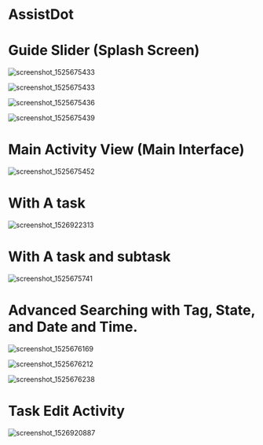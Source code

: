 # AssistDot

<h1>Guide Slider (Splash Screen)</h1>

![screenshot_1525675433](https://user-images.githubusercontent.com/33456378/49689157-3ed00180-fb43-11e8-9872-42a793194b7e.png)

![screenshot_1525675433](https://user-images.githubusercontent.com/33456378/49689158-3ed00180-fb43-11e8-81ce-e9cac9b3a501.png)

![screenshot_1525675436](https://user-images.githubusercontent.com/33456378/49689159-3ed00180-fb43-11e8-90b2-664db9717e3c.png)

![screenshot_1525675439](https://user-images.githubusercontent.com/33456378/49689160-3f689800-fb43-11e8-9828-873033b56ac4.png)

<h1>Main Activity View (Main Interface)</h1>

![screenshot_1525675452](https://user-images.githubusercontent.com/33456378/49689198-d9c8db80-fb43-11e8-908b-461387726905.png)

<h1>With A task</h1>

![screenshot_1526922313](https://user-images.githubusercontent.com/33456378/49689151-1a742500-fb43-11e8-959e-5c90b11a1809.png)

<h1>With A task and subtask</h1>

![screenshot_1525675741](https://user-images.githubusercontent.com/33456378/49689207-1ac0f000-fb44-11e8-9cf7-062a798ed7b7.png)

<h1>Advanced Searching with Tag,  State, and Date and Time.</h1>

![screenshot_1525676169](https://user-images.githubusercontent.com/33456378/49689239-a20e6380-fb44-11e8-83ac-8bbca746ac47.png)

![screenshot_1525676212](https://user-images.githubusercontent.com/33456378/49689240-a2a6fa00-fb44-11e8-8c8d-971be13afda9.png)

![screenshot_1525676238](https://user-images.githubusercontent.com/33456378/49689241-a2a6fa00-fb44-11e8-9ead-02d2b3b3cffb.png)

<h1>Task Edit Activity</h1>

![screenshot_1526920887](https://user-images.githubusercontent.com/33456378/49689258-dc780080-fb44-11e8-8cc4-d8286bfd3fef.png)














